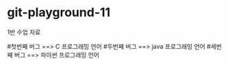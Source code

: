 # git-playground-11
1반 수업 자료

#첫번째 버그 ==> C 프로그래밍 언어
#두번째 버그 ==> java 프로그래밍 언어
#세번째 버그 ==> 파이썬 프로그래밍 언어